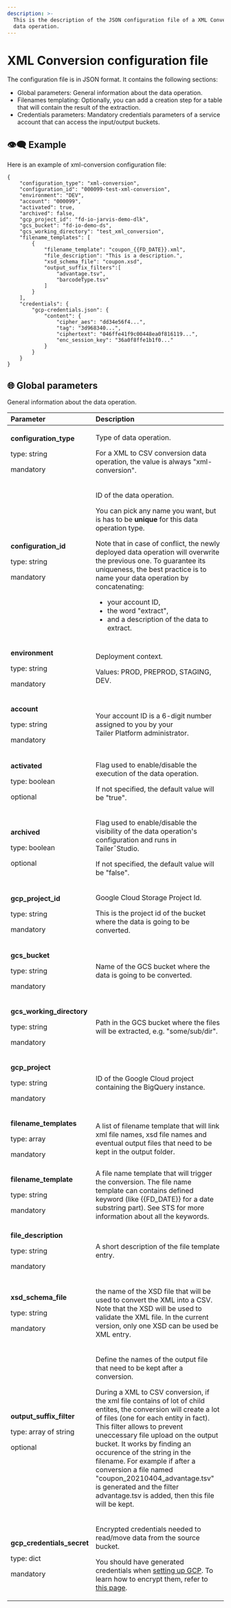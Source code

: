 ```yaml
---
description: >-
  This is the description of the JSON configuration file of a XML Conversion
  data operation.
---
```


# XML Conversion configuration file

The configuration file is in JSON format. It contains the following sections:

* Global parameters: General information about the data operation.
* Filenames templating: Optionally, you can add a creation step for a table that will contain the result of the extraction.
* Credentials parameters: Mandatory credentials parameters of a service account that can access the input/output buckets.

## 👁🗨 Example

Here is an example of xml-conversion configuration file:

```text
{
    "configuration_type": "xml-conversion",
    "configuration_id": "000099-test-xml-conversion",
    "environment": "DEV",
    "account": "000099",
    "activated": true,
    "archived": false,
    "gcp_project_id": "fd-io-jarvis-demo-dlk",
    "gcs_bucket": "fd-io-demo-ds",
    "gcs_working_directory": "test_xml_conversion",
    "filename_templates": [
        {
            "filename_template": "coupon_{{FD_DATE}}.xml",
            "file_description": "This is a description.",
            "xsd_schema_file": "coupon.xsd",
            "output_suffix_filters":[
                "advantage.tsv",
                "barcodeType.tsv"
            ]
        }
    ],
    "credentials": {
        "gcp-credentials.json": {
            "content": {
                "cipher_aes": "dd34e56f4...",
                "tag": "3d968340...",
                "ciphertext": "046ffe41f9c00448ea0f816119...",
                "enc_session_key": "36a0f8ffe1b1f0..."
            }
        }
    }
}
```

## 🌐 Global parameters

General information about the data operation.

<table>
  <thead>
    <tr>
      <th style="text-align:left">Parameter</th>
      <th style="text-align:left">Description</th>
    </tr>
  </thead>
  <tbody>
    <tr>
      <td style="text-align:left">
        <p><b>configuration_type</b>
        </p>
        <p>type: string</p>
        <p>mandatory</p>
      </td>
      <td style="text-align:left">
        <p>Type of data operation.</p>
        <p>For a XML to CSV conversion data operation, the value is always &quot;xml-conversion&quot;.</p>
      </td>
    </tr>
    <tr>
      <td style="text-align:left">
        <p><b>configuration_id</b>
        </p>
        <p>type: string</p>
        <p>mandatory</p>
      </td>
      <td style="text-align:left">
        <p>ID of the data operation.</p>
        <p>You can pick any name you want, but is has to be <b>unique</b> for this
          data operation type.</p>
        <p>Note that in case of conflict, the newly deployed data operation will
          overwrite the previous one. To guarantee its uniqueness, the best practice
          is to name your data operation by concatenating:</p>
        <ul>
          <li>your account ID,</li>
          <li>the word &quot;extract&quot;,</li>
          <li>and a description of the data to extract.</li>
        </ul>
      </td>
    </tr>
    <tr>
      <td style="text-align:left">
        <p><b>environment</b>
        </p>
        <p>type: string</p>
        <p>mandatory</p>
      </td>
      <td style="text-align:left">
        <p>Deployment context.</p>
        <p>Values: PROD, PREPROD, STAGING, DEV.</p>
      </td>
    </tr>
    <tr>
      <td style="text-align:left">
        <p><b>account</b>
        </p>
        <p>type: string</p>
        <p>mandatory</p>
      </td>
      <td style="text-align:left">Your account ID is a 6-digit number assigned to you by your Tailer&#xA0;Platform
        administrator.</td>
    </tr>
    <tr>
      <td style="text-align:left">
        <p><b>activated</b>
        </p>
        <p>type: boolean</p>
        <p>optional</p>
      </td>
      <td style="text-align:left">
        <p>Flag used to enable/disable the execution of the data operation.</p>
        <p>If not specified, the default value will be &quot;true&quot;.</p>
      </td>
    </tr>
    <tr>
      <td style="text-align:left">
        <p><b>archived</b>
        </p>
        <p>type: boolean</p>
        <p>optional</p>
      </td>
      <td style="text-align:left">
        <p>Flag used to enable/disable the visibility of the data operation&apos;s
          configuration and runs in Tailer&#xAF;Studio.</p>
        <p>If not specified, the default value will be &quot;false&quot;.</p>
      </td>
    </tr>
    <tr>
      <td style="text-align:left">
        <p><b>gcp_project_id</b>
        </p>
        <p>type: string</p>
        <p>mandatory</p>
      </td>
      <td style="text-align:left">
        <p>Google Cloud Storage Project Id.</p>
        <p>This is the project id of the bucket where the data is going to be converted.</p>
      </td>
    </tr>
    <tr>
      <td style="text-align:left">
        <p><b>gcs_bucket</b>
        </p>
        <p>type: string</p>
        <p>mandatory</p>
      </td>
      <td style="text-align:left">Name of the GCS bucket where the data is going to be converted.</td>
    </tr>
    <tr>
      <td style="text-align:left">
        <p><b>gcs_working_directory</b>
        </p>
        <p>type: string</p>
        <p>mandatory</p>    
      </td>
      <td style="text-align:left">
        Path in the GCS bucket where the files will be extracted, e.g. &quot;some/sub/dir&quot;.
      </td>
    </tr>
    <tr>
      <td style="text-align:left">
        <p><b>gcp_project</b>
        </p>
        <p>type: string</p>
        <p>mandatory</p>
      </td>
      <td style="text-align:left">ID of the Google Cloud project containing the BigQuery instance.</td>
    </tr>
    <tr>
      <td style="text-align:left">
        <p><b>filename_templates</b>
        </p>
        <p>type: array</p>
        <p>mandatory</p>
      </td>
      <td style="text-align:left">
        <p>A list of filename template that will link xml file names, xsd file names and eventual output files that need to be kept in the output folder.</p>
      </td>
    </tr>
    <tr>
      <td style="text-align:left">
        <p><b>filename_template</b>
        </p>
        <p>type: string</p>
        <p>mandatory</p>
      </td>
      <td style="text-align:left">A file name template that will trigger the conversion. The file name template can contains defined keyword (like {{FD_DATE}} for a date substring part). See STS for more information about all the keywords.</td>
    </tr>
    <tr>
      <td style="text-align:left">
        <p><b>file_description</b>
        </p>
        <p>type: string</p>
        <p>mandatory</p>
      </td>
      <td style="text-align:left">
        <p>A short description of the file template entry.</p>
      </td>
    </tr>
    <tr>
      <td style="text-align:left">
        <p><b>xsd_schema_file</b>
        </p>
        <p>type: string</p>
        <p>mandatory</p>
      </td>
      <td style="text-align:left">
        <p>the name of the XSD file that will be used to convert the XML into a CSV. Note that the XSD will be used to validate the XML file. In the current version, only one XSD can be used be XML entry.</p>
      </td>
    </tr>
    <tr>
      <td style="text-align:left">
        <p><b>output_suffix_filter</b>
        </p>
        <p>type: array of string</p>
        <p>optional</p>
      </td>
      <td style="text-align:left">
        <p>Define the names of the output file that need to be kept after a conversion.</p>
        <p>During a XML to CSV conversion, if the xml file contains of lot of child entites, the conversion
        will create a lot of files (one for each entity in fact). This filter allows
        to prevent uneccessary file upload on the output bucket. It works by finding an occurence
        of the string in the filename. For example if after a conversion a file named "coupon_20210404_advantage.tsv" is generated and the filter advantage.tsv is added, then this file will be kept.</p>
      </td>
    </tr>
    <tr>
      <td style="text-align:left">
        <p><b>gcp_credentials_secret</b>
        </p>
        <p>type: dict</p>
        <p>mandatory</p>
      </td>
      <td style="text-align:left">
        <p>Encrypted credentials needed to read/move data from the source bucket.</p>
        <p>You should have generated credentials when <a href="../../getting-started/set-up-google-cloud-platform.md">setting up GCP</a>.
          To learn how to encrypt them, refer to <a href="../../getting-started/encrypt-your-credentials.md">this page</a>.</p>
      </td>
    </tr>
  </tbody>
</table>

